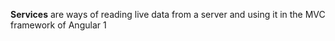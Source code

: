 **Services** are ways of reading live data from a server and using it in the MVC framework of Angular 1